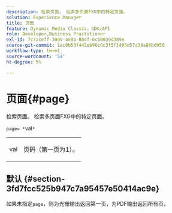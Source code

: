 ```yaml
---
description: 检索页面。 检索多页面FXG中的特定页面。
solution: Experience Manager
title: 页面
feature: Dynamic Media Classic，SDK/API
role: Developer,Business Practitioner
exl-id: 7c72ceff-30d9-4e0b-8b4f-6cb0039d389e
source-git-commit: 1ec8b59f442eb96c6c3f5f1405d57a38a86bd056
workflow-type: tm+mt
source-wordcount: '54'
ht-degree: 5%

---
```


# 页面{#page}

检索页面。 检索多页面FXG中的特定页面。

`page= *`val`*`

<table id="simpletable_E92560F812B64A36A3D108CA7DEED5AC"> 
 <tr class="strow"> 
  <td class="stentry"> <p><span class="codeph"> <span class="varname"> val</span></span> </p> </td> 
  <td class="stentry"> <p>页码（第一页为1）。 </p></td> 
 </tr> 
</table>

## 默认 {#section-3fd7fcc525b947c7a95457e50414ac9e}

如果未指定`page`，则为光栅输出返回第一页，为PDF输出返回所有页。
